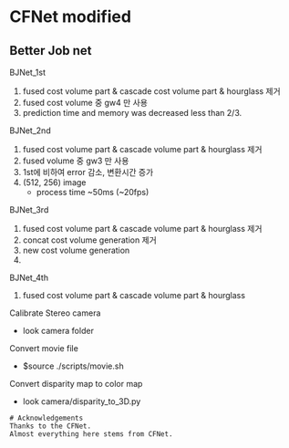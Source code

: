 # CFNet modified  
## Better Job net

BJNet_1st
  1. fused cost volume part & cascade cost volume part & hourglass 제거
  2. fused cost volume 중 gw4 만 사용
  3. prediction time and memory was decreased less than 2/3.
  
BJNet_2nd
  1. fused cost volume part & cascade volume part & hourglass 제거
  2. fused volume 중 gw3 만 사용
  3. 1st에 비하여 error 감소, 변환시간 증가
  4. (512, 256) image 
     - process time ~50ms (~20fps)
     

BJNet_3rd
  1. fused cost volume part & cascade volume part & hourglass 제거
  2. concat cost volume generation 제거
  3. new cost volume generation
  4. 
BJNet_4th
  1. fused cost volume part & cascade volume part & hourglass  
 

Calibrate Stereo camera<br>
  - look camera folder

Convert movie file<br>
  - $source ./scripts/movie.sh

Convert disparity map to color map 
  - look camera/disparity_to_3D.py

```
# Acknowledgements
Thanks to the CFNet.
Almost everything here stems from CFNet.

